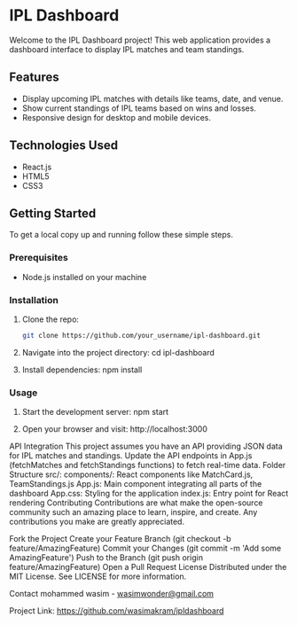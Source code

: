 # IPL Dashboard

Welcome to the IPL Dashboard project! This web application provides a dashboard interface to display IPL matches and team standings.

## Features

- Display upcoming IPL matches with details like teams, date, and venue.
- Show current standings of IPL teams based on wins and losses.
- Responsive design for desktop and mobile devices.

## Technologies Used

- React.js
- HTML5
- CSS3

## Getting Started

To get a local copy up and running follow these simple steps.

### Prerequisites

- Node.js installed on your machine

### Installation

1. Clone the repo:
   ```sh
   git clone https://github.com/your_username/ipl-dashboard.git

2. Navigate into the project directory:
        cd ipl-dashboard
   
3. Install dependencies:
        npm install

### Usage

1. Start the development server:
       npm start

2. Open your browser and visit:
       http://localhost:3000

API Integration
This project assumes you have an API providing JSON data for IPL matches and standings.
Update the API endpoints in App.js (fetchMatches and fetchStandings functions) to fetch real-time data.
Folder Structure
src/:
components/: React components like MatchCard.js, TeamStandings.js
App.js: Main component integrating all parts of the dashboard
App.css: Styling for the application
index.js: Entry point for React rendering
Contributing
Contributions are what make the open-source community such an amazing place to learn, inspire, and create. Any contributions you make are greatly appreciated.

Fork the Project
Create your Feature Branch (git checkout -b feature/AmazingFeature)
Commit your Changes (git commit -m 'Add some AmazingFeature')
Push to the Branch (git push origin feature/AmazingFeature)
Open a Pull Request
License
Distributed under the MIT License. See LICENSE for more information.

Contact
mohammed wasim - wasimwonder@gmail.com

Project Link: https://github.com/wasimakram/ipldashboard




